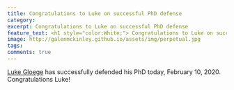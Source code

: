 ```yaml
---
title: Congratulations to Luke on successful PhD defense
category: 
excerpt: Congratulations to Luke on successful PhD defense
feature_text: <h1 style="color:White;"> Congratulations to Luke on successful PhD defense </h1>
image: http://galenmckinley.github.io/assets/img/perpetual.jpg
tags: 
comments: true
---
```


[Luke Gloege](https://lgloege.github.io) has successfully defended his PhD today, February 10, 2020. Congratulations Luke! 